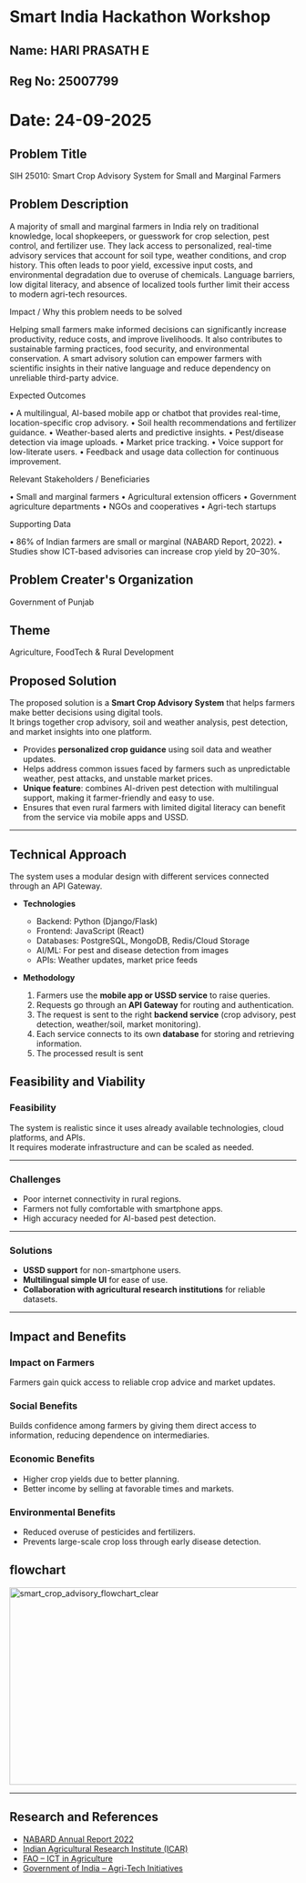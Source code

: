 # Smart India Hackathon Workshop
## Name: HARI PRASATH E
## Reg No: 25007799
# Date: 24-09-2025
## Problem Title
SIH 25010: Smart Crop Advisory System for Small and Marginal Farmers
## Problem Description
A majority of small and marginal farmers in India rely on traditional knowledge, local shopkeepers, or guesswork for crop selection, pest control, and fertilizer use. They lack access to personalized, real-time advisory services that account for soil type, weather conditions, and crop history. This often leads to poor yield, excessive input costs, and environmental degradation due to overuse of chemicals. Language barriers, low digital literacy, and absence of localized tools further limit their access to modern agri-tech resources.

Impact / Why this problem needs to be solved

Helping small farmers make informed decisions can significantly increase productivity, reduce costs, and improve livelihoods. It also contributes to sustainable farming practices, food security, and environmental conservation. A smart advisory solution can empower farmers with scientific insights in their native language and reduce dependency on unreliable third-party advice.

Expected Outcomes

• A multilingual, AI-based mobile app or chatbot that provides real-time, location-specific crop advisory.
• Soil health recommendations and fertilizer guidance.
• Weather-based alerts and predictive insights.
• Pest/disease detection via image uploads.
• Market price tracking.
• Voice support for low-literate users.
• Feedback and usage data collection for continuous improvement.

Relevant Stakeholders / Beneficiaries

• Small and marginal farmers
• Agricultural extension officers
• Government agriculture departments
• NGOs and cooperatives
• Agri-tech startups

Supporting Data

• 86% of Indian farmers are small or marginal (NABARD Report, 2022).
• Studies show ICT-based advisories can increase crop yield by 20–30%.

## Problem Creater's Organization
Government of Punjab

## Theme
Agriculture, FoodTech & Rural Development

## Proposed Solution
The proposed solution is a **Smart Crop Advisory System** that helps farmers make better decisions using digital tools.  
It brings together crop advisory, soil and weather analysis, pest detection, and market insights into one platform.

- Provides **personalized crop guidance** using soil data and weather updates.  
- Helps address common issues faced by farmers such as unpredictable weather, pest attacks, and unstable market prices.  
- **Unique feature**: combines AI-driven pest detection with multilingual support, making it farmer-friendly and easy to use.  
- Ensures that even rural farmers with limited digital literacy can benefit from the service via mobile apps and USSD.  

---

## Technical Approach
The system uses a modular design with different services connected through an API Gateway.

- **Technologies**  
  - Backend: Python (Django/Flask)  
  - Frontend: JavaScript (React)  
  - Databases: PostgreSQL, MongoDB, Redis/Cloud Storage  
  - AI/ML: For pest and disease detection from images  
  - APIs: Weather updates, market price feeds  

- **Methodology**  
  1. Farmers use the **mobile app or USSD service** to raise queries.  
  2. Requests go through an **API Gateway** for routing and authentication.  
  3. The request is sent to the right **backend service** (crop advisory, pest detection, weather/soil, market monitoring).  
  4. Each service connects to its own **database** for storing and retrieving information.  
  5. The processed result is sent 
## Feasibility and Viability

### Feasibility
The system is realistic since it uses already available technologies, cloud platforms, and APIs.  
It requires moderate infrastructure and can be scaled as needed.

---

### Challenges
- Poor internet connectivity in rural regions.  
- Farmers not fully comfortable with smartphone apps.  
- High accuracy needed for AI-based pest detection.  

---

### Solutions
- **USSD support** for non-smartphone users.  
- **Multilingual simple UI** for ease of use.  
- **Collaboration with agricultural research institutions** for reliable datasets.  

---

## Impact and Benefits

### Impact on Farmers
Farmers gain quick access to reliable crop advice and market updates.  

### Social Benefits
Builds confidence among farmers by giving them direct access to information, reducing dependence on intermediaries.  

### Economic Benefits
- Higher crop yields due to better planning.  
- Better income by selling at favorable times and markets.  

### Environmental Benefits
- Reduced overuse of pesticides and fertilizers.  
- Prevents large-scale crop loss through early disease detection.  
## flowchart
<img width="1123" height="347" alt="smart_crop_advisory_flowchart_clear" src="https://github.com/user-attachments/assets/e84f1f4d-94b6-472a-be6d-686bee202d36" />

---

## Research and References
- [NABARD Annual Report 2022](https://www.nabard.org/)  
- [Indian Agricultural Research Institute (ICAR)](https://www.icar.org.in/)  
- [FAO – ICT in Agriculture](https://www.fao.org/ict4ag/en/)  
- [Government of India – Agri-Tech Initiatives](https://agricoop.gov.in/)  
